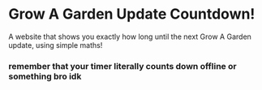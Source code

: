 # Grow A Garden Update Countdown!
A website that shows you exactly how long until the next Grow A Garden update, using simple maths!
### remember that your timer literally counts down offline or something bro idk
